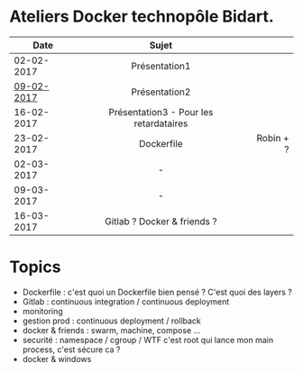 # Ateliers Docker technopôle Bidart.

| Date                        |      Sujet                                              |           |
|-----------------------------|:-------------------------------------------------------:|----------:|
| 02-02-2017                  |  Présentation1                                          |           |
| [09-02-2017](09.02.2017.md) |  Présentation2                                          |           |
| 16-02-2017                  |  Présentation3 - Pour les retardataires                 |           |
| 23-02-2017                  |  Dockerfile                                             | Robin + ? |
| 02-03-2017                  |  -                                                      |           |
| 09-03-2017                  |  -                                                      |           |
| 16-03-2017                  |  Gitlab ? Docker & friends ?                            |           |


# Topics

 * Dockerfile : c'est quoi un Dockerfile bien pensé ? C'est quoi des layers ?
 * Gitlab : continuous integration / continuous deployment 
 * monitoring
 * gestion prod : continuous deployment / rollback
 * docker & friends : swarm, machine, compose ...
 * securité : namespace / cgroup / WTF c'est root qui lance mon main process, c'est sécure ca ?
 * docker & windows